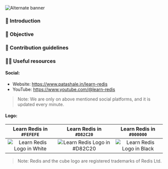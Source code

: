 <picture>
  <source media="(prefers-color-scheme: dark)" srcset="https://github.com/patashale/learn-redis/assets/68323012/7f375548-6e19-4f63-b616-94f1182d52d3">
  <source media="(prefers-color-scheme: light)" srcset="https://github.com/patashale/learn-redis/assets/68323012/7f375548-6e19-4f63-b616-94f1182d52d3">
  <img alt="Alternate banner" src="https://github.com/patashale/learn-redis/assets/68323012/7f375548-6e19-4f63-b616-94f1182d52d3">
</picture>

### 👋 Introduction



### 🎯 Objective



### 🌈 Contribution guidelines



### 👩‍💻 Useful resources

#### Social:
  - Website: https://www.patashale.in/learn-redis
  - YouTube: https://www.youtube.com/@learn-redis

> Note: We are only on above mentioned social platforms, and it is updated every minute.

#### Logo:

   Learn Redis in `#FEFEFE` | Learn Redis in `#D82C20` | Learn Redis in `#000000`
  :-------------------------:|:-------------------------:|:-------------------------:
 ![Learn Redis Logo in White](https://github.com/patashale/learn-redis/assets/68323012/03a4b135-12ef-4071-8fbc-ec1d004a5ac9) | ![Learn Redis Logo in #D82C20](https://github.com/patashale/learn-redis/assets/68323012/2e3537b6-4207-401c-a075-31f79b9068e1) | ![Learn Redis Logo in Black](https://github.com/patashale/learn-redis/assets/68323012/bda83b09-e036-48d4-bd7d-141be0c22330)

> Note: Redis and the cube logo are registered trademarks of Redis Ltd.
